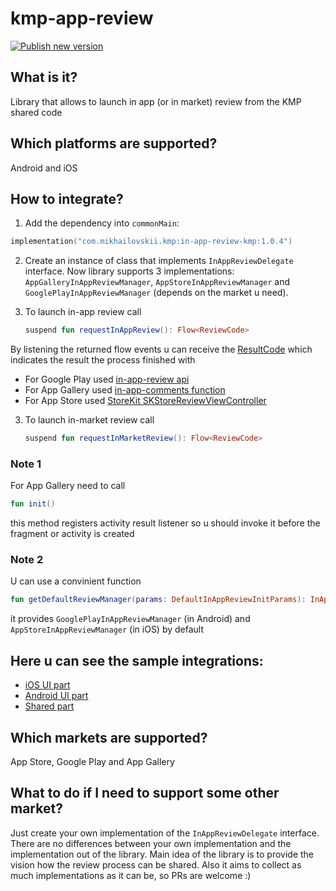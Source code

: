 # kmp-app-review

[![Publish new version](https://github.com/SergeiMikhailovskii/kmp-app-review/actions/workflows/publish-new-version.yml/badge.svg?branch=master)](https://github.com/SergeiMikhailovskii/kmp-app-review/actions/workflows/publish-new-version.yml)

## What is it?
Library that allows to launch in app (or in market) review from the KMP shared code

## Which platforms are supported?
Android and iOS

## How to integrate?
1) Add the dependency into `commonMain`:
```kotlin
implementation("com.mikhailovskii.kmp:in-app-review-kmp:1.0.4")
```

2) Create an instance of class that implements `InAppReviewDelegate` interface.
   Now library supports 3 implementations: `AppGalleryInAppReviewManager`, `AppStoreInAppReviewManager` and `GooglePlayInAppReviewManager` (depends on the market u need).

3) To launch in-app review call
   ```kotlin
   suspend fun requestInAppReview(): Flow<ReviewCode>
   ```

  By listening the returned flow events u can receive the [ResultCode](https://github.com/SergeiMikhailovskii/kmp-app-review/blob/master/in-app-review-kmp/src/commonMain/kotlin/com/mikhailovskii/inappreview/ReviewCode.kt) which indicates the result the process finished with
   
   - For Google Play used [in-app-review api](https://developer.android.com/guide/playcore/in-app-review)
   - For App Gallery used [in-app-comments function](https://developer.huawei.com/consumer/en/doc/AppGallery-connect-Guides/agc-comments-develop-0000001062858332)
   - For App Store used [StoreKit SKStoreReviewViewController](https://developer.apple.com/documentation/storekit/skstorereviewcontroller)
  
3) To launch in-market review call
   ```kotlin
   suspend fun requestInMarketReview(): Flow<ReviewCode>
   ```

### Note 1
For App Gallery need to call
```kotlin
fun init()
```
this method registers activity result listener so u should invoke it before the fragment or activity is created

### Note 2
U can use a convinient function
```kotlin
fun getDefaultReviewManager(params: DefaultInAppReviewInitParams): InAppReviewDelegate
```

it provides `GooglePlayInAppReviewManager` (in Android) and `AppStoreInAppReviewManager` (in iOS) by default

## Here u can see the sample integrations:
- [iOS UI part](https://github.com/SergeiMikhailovskii/kmp-app-review/blob/master/iosApp/iosApp/ContentView.swift)
- [Android UI part](https://github.com/SergeiMikhailovskii/kmp-app-review/blob/master/androidApp/src/main/java/com/mikhailovskii/inappreview/android/MainActivity.kt)
- [Shared part](https://github.com/SergeiMikhailovskii/kmp-app-review/blob/master/in-app-review-kmp-sample/src/commonMain/kotlin/com/mikhailovskii/inappreviewkmp_sample/ReviewComponent.kt)

## Which markets are supported?
App Store, Google Play and App Gallery

## What to do if I need to support some other market?
Just create your own implementation of the `InAppReviewDelegate` interface.
There are no differences between your own implementation and the implementation out of the library.
Main idea of the library is to provide the vision how the review process can be shared.
Also it aims to collect as much implementations as it can be, so PRs are welcome :) 
